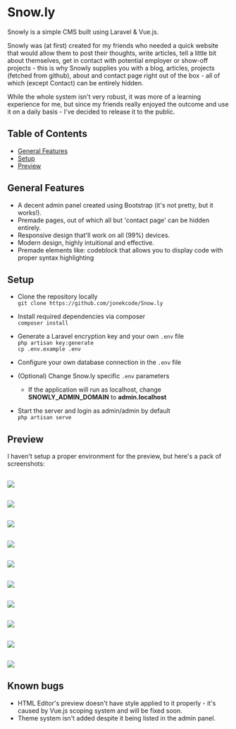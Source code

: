 # Snow.ly

Snowly is a simple CMS built using Laravel & Vue.js.

Snowly was (at first) created for my friends who needed a quick website that would allow them to post their thoughts, write articles, tell a little bit about themselves, get in contact with potential employer or show-off projects - this is why Snowly supplies you with a blog, articles, projects (fetched from github), about and contact page right out of the box - all of which (except Contact) can be entirely hidden.

While the whole system isn't very robust, it was more of a learning experience for me, but since my friends really enjoyed the outcome and use it on a daily basis - I've decided to release it to the public.

## Table of Contents

-   [General Features](#general-features)
-   [Setup](#setup)
-   [Preview](#preview)

## General Features

-   A decent admin panel created using Bootstrap (it's not pretty, but it works!).
-   Premade pages, out of which all but 'contact page' can be hidden entirely.
-   Responsive design that'll work on all (99%) devices.
-   Modern design, highly intuitional and effective.
-   Premade elements like: codeblock that allows you to display code with proper syntax highlighting

## Setup

-   Clone the repository locally  
    `git clone https://github.com/jonekcode/Snow.ly`

-   Install required dependencies via composer  
    `composer install`

-   Generate a Laravel encryption key and your own `.env` file  
    `php artisan key:generate`  
    `cp .env.example .env`

-   Configure your own database connection in the `.env` file

-   (Optional) Change Snow.ly specific `.env` parameters

    -   If the application will run as localhost, change **SNOWLY_ADMIN_DOMAIN** to **admin.localhost**

-   Start the server and login as admin/admin by default  
    `php artisan serve`

## Preview

I haven't setup a proper environment for the preview, but here's a pack of screenshots:

## ![](https://i.imgur.com/1ACLfJz.jpg)

## ![](https://i.imgur.com/f2KvpNw.jpg)

## ![](https://i.imgur.com/MZIzZvA.jpg)

## ![](https://i.imgur.com/lBrjkgA.jpg)

## ![](https://i.imgur.com/CeBPmET.jpg)

## ![](https://i.imgur.com/Pr9YKTP.jpg)

## ![](https://i.imgur.com/CuGpUz9.jpg)

## ![](https://i.imgur.com/TeV2ZHX.jpg)

## ![](https://i.imgur.com/Y200TWx.jpg)

## ![](https://i.imgur.com/tIb1oyJ.jpg)

## Known bugs

-   HTML Editor's preview doesn't have style applied to it properly - it's caused by Vue.js scoping system and will be fixed soon.
-   Theme system isn't added despite it being listed in the admin panel.
